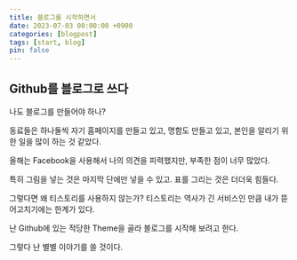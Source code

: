 ```yaml
---
title: 블로그를 시작하면서
date: 2023-07-03 00:00:00 +0900
categories: [blogpost]
tags: [start, blog]
pin: false
---
```


## Github를 블로그로 쓰다

나도 블로그를 만들어야 하나?

동료들은 하나둘씩 자기 홈페이지를 만들고 있고, 명함도 만들고 있고, 본인을 알리기 위한 일을 많이 하는 것 같았다.

올해는 Facebook을 사용해서 나의 의견을 피력했지만, 부족한 점이 너무 많았다.

특히 그림을 넣는 것은 마지막 단에만 넣을 수 있고. 표를 그리는 것은 더더욱 힘들다.

그렇다면 왜 티스토리를 사용하지 않는가? 티스토리는 역사가 긴 서비스인 만큼 내가 뜯어고치기에는 한계가 있다.

난 Github에 있는 적당한 Theme을 골라 블로그를 시작해 보려고 한다.

그렇다 난 별별 이야기를 쓸 것이다.
